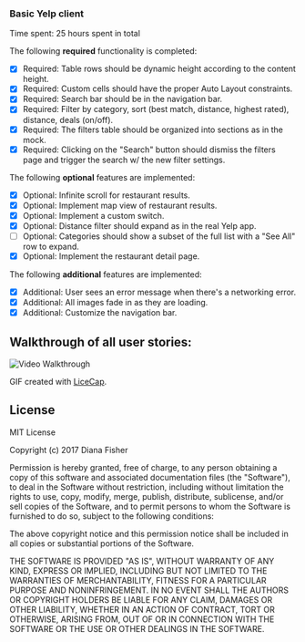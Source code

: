 ### Basic Yelp client

Time spent: 25 hours spent in total

The following **required** functionality is completed:

* [x] Required: Table rows should be dynamic height according to the content height.
* [x] Required: Custom cells should have the proper Auto Layout constraints. 
* [x] Required: Search bar should be in the navigation bar.
* [x] Required: Filter by category, sort (best match, distance, highest rated), distance, deals (on/off).
* [x] Required: The filters table should be organized into sections as in the mock.
* [x] Required: Clicking on the "Search" button should dismiss the filters page and trigger the search w/ the new filter settings.

The following **optional** features are implemented:

* [x] Optional: Infinite scroll for restaurant results.
* [x] Optional: Implement map view of restaurant results.
* [x] Optional: Implement a custom switch.
* [x] Optional: Distance filter should expand as in the real Yelp app.
* [ ] Optional: Categories should show a subset of the full list with a "See All" row to expand.
* [x] Optional: Implement the restaurant detail page.

The following **additional** features are implemented:

* [x] Additional: User sees an error message when there's a networking error.
* [x] Additional: All images fade in as they are loading.
* [x] Additional: Customize the navigation bar.

## Walkthrough of all user stories:

<img src='' title='Video Walkthrough' width='' alt='Video Walkthrough' />

GIF created with [LiceCap](http://www.cockos.com/licecap/).

## License

MIT License

Copyright (c) 2017 Diana Fisher

Permission is hereby granted, free of charge, to any person obtaining a copy
of this software and associated documentation files (the "Software"), to deal
in the Software without restriction, including without limitation the rights
to use, copy, modify, merge, publish, distribute, sublicense, and/or sell
copies of the Software, and to permit persons to whom the Software is
furnished to do so, subject to the following conditions:

The above copyright notice and this permission notice shall be included in all
copies or substantial portions of the Software.

THE SOFTWARE IS PROVIDED "AS IS", WITHOUT WARRANTY OF ANY KIND, EXPRESS OR
IMPLIED, INCLUDING BUT NOT LIMITED TO THE WARRANTIES OF MERCHANTABILITY,
FITNESS FOR A PARTICULAR PURPOSE AND NONINFRINGEMENT. IN NO EVENT SHALL THE
AUTHORS OR COPYRIGHT HOLDERS BE LIABLE FOR ANY CLAIM, DAMAGES OR OTHER
LIABILITY, WHETHER IN AN ACTION OF CONTRACT, TORT OR OTHERWISE, ARISING FROM,
OUT OF OR IN CONNECTION WITH THE SOFTWARE OR THE USE OR OTHER DEALINGS IN THE
SOFTWARE.
